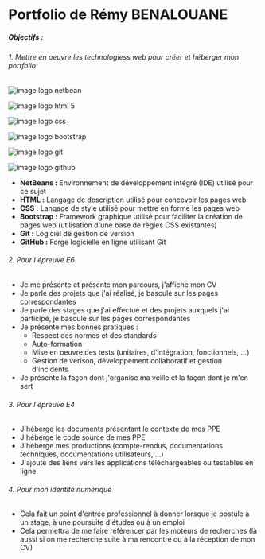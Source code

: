 # Portfolio de Rémy BENALOUANE

##### Objectifs :
###### 1. Mettre en oeuvre les technologiess web pour créer et héberger mon portfolio
 
![image logo netbean](image/NetBean.png)

![image logo html 5](image/HTML.png)

![image logo css](image/CSS.png)

![image logo bootstrap](image/Bootstrap.png)

![image logo git](image/Git.png)

![image logo github](image/GitHub.png)

 - **NetBeans :**  Environnement de développement intégré (IDE) utilisé pour ce sujet
 - **HTML :** Langage de description utilisé pour concevoir les pages web
 - **CSS :** Langage de style utilisé pour mettre en forme les pages web
 - **Bootstrap :** Framework graphique utilisé pour faciliter la création de pages web (utilisation d'une base de règles CSS existantes)
 - **Git :** Logiciel de gestion de version
 - **GitHub :** Forge logicielle en ligne utilisant Git
 ###### 2. Pour l'épreuve E6
 - Je me présente et présente mon parcours, j'affiche mon CV
 - Je parle des projets que j'ai réalisé, je bascule sur les pages correspondantes
 - Je parle des stages que j'ai effectué et des projets auxquels j'ai participé, je bascule sur les pages correspondantes
 - Je présente mes bonnes pratiques :
   - Respect des normes et des standards
   - Auto-formation
   - Mise en oeuvre des tests (unitaires, d'intégration, fonctionnels, ...)
   - Gestion de verison, développement collaboratif et gestion d'incidents
 - Je présente la façon dont j'organise ma veille et la façon dont je m'en sert
 ###### 3. Pour l'épreuve E4
- J'héberge les documents présentant le contexte de mes PPE
- J'héberge le code source de mes PPE
- J'héberge mes productions (compte-rendus, documentations techniques, documentations utilisateurs, ...)
- J'ajoute des liens vers les applications téléchargeables ou testables en ligne
###### 4. Pour mon identité numérique
- Cela fait un point d'entrée professionnel à donner lorsque je postule à un stage, à une poursuite d'études ou à un emploi
- Cela permettra de me faire référencer par les moteurs de recherches (là aussi si on me recherche suite à ma rencontre ou à la réception de mon CV)
